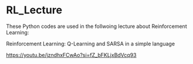 # RL_Lecture
These Python codes are used in the follwoing lecture about Reinforcement Learning:

Reinforcement Learning: Q-Learning and SARSA in a simple language

https://youtu.be/jzndhxFCwAo?si=fZ_bFKLjxBdVcq93




